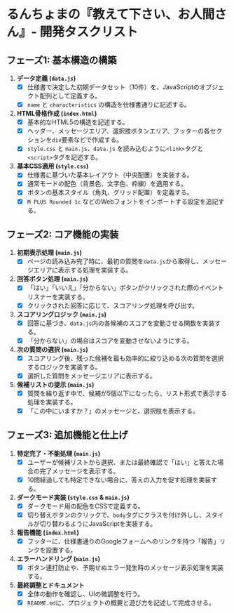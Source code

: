 # るんちょまの『教えて下さい、お人間さん』- 開発タスクリスト

## フェーズ1: 基本構造の構築

1.  **データ定義 (`data.js`)**
    *   [x] 仕様書で決定した初期データセット（10件）を、JavaScriptのオブジェクト配列として定義する。
    *   [x] `name` と `characteristics` の構造を仕様書通りに記述する。

2.  **HTML骨格作成 (`index.html`)**
    *   [x] 基本的なHTML5の構造を記述する。
    *   [x] ヘッダー、メッセージエリア、選択肢ボタンエリア、フッターの各セクションを`div`要素などで作成する。
    *   [x] `style.css` と `main.js`、`data.js` を読み込むように`<link>`タグと`<script>`タグを記述する。

3.  **基本CSS適用 (`style.css`)**
    *   [x] 仕様書に基づいた基本レイアウト（中央配置）を実装する。
    *   [x] 通常モードの配色（背景色、文字色、枠線）を適用する。
    *   [x] ボタンの基本スタイル（角丸、グリッド配置）を定義する。
    *   [x] `M PLUS Rounded 1c` などのWebフォントをインポートする設定を追記する。

## フェーズ2: コア機能の実装

1.  **初期表示処理 (`main.js`)**
    *   [x] ページの読み込み完了時に、最初の質問を`data.js`から取得し、メッセージエリアに表示する処理を実装する。

2.  **回答ボタン処理 (`main.js`)**
    *   [x] 「はい」「いいえ」「分からない」ボタンがクリックされた際のイベントリスナーを実装する。
    *   [x] クリックされた回答に応じて、スコアリング処理を呼び出す。

3.  **スコアリングロジック (`main.js`)**
    *   [x] 回答に基づき、`data.js`内の各候補のスコアを変動させる関数を実装する。
    *   [x] 「分からない」の場合はスコアを変動させないようにする。

4.  **次の質問の選択 (`main.js`)**
    *   [x] スコアリング後、残った候補を最も効率的に絞り込める次の質問を選択するロジックを実装する。
    *   [x] 選択した質問をメッセージエリアに表示する。

5.  **候補リストの提示 (`main.js`)**
    *   [x] 質問を繰り返す中で、候補が5個以下になったら、リスト形式で表示する処理を実装する。
    *   [x] 「この中にいますか？」のメッセージと、選択肢を表示する。

## フェーズ3: 追加機能と仕上げ

1.  **特定完了・不能処理 (`main.js`)**
    *   [x] ユーザーが候補リストから選択、または最終確認で「はい」と答えた場合の完了メッセージを表示する。
    *   [x] 10問経過しても特定できない場合に、答えの入力を促す処理を実装する。

2.  **ダークモード実装 (`style.css` & `main.js`)**
    *   [x] ダークモード用の配色をCSSで定義する。
    *   [x] 切り替えボタンのクリックで、`body`タグにクラスを付け外しし、スタイルが切り替わるようにJavaScriptを実装する。

3.  **報告機能 (`index.html`)**
    *   [x] フッターに、仕様書通りのGoogleフォームへのリンクを持つ「報告」リンクを設置する。

4.  **エラーハンドリング (`main.js`)**
    *   [x] ボタン連打防止や、予期せぬエラー発生時のメッセージ表示処理を実装する。

5.  **最終調整とドキュメント**
    *   [x] 全体の動作を確認し、UIの微調整を行う。
    *   [x] `README.md`に、プロジェクトの概要と遊び方を記述して完成させる。